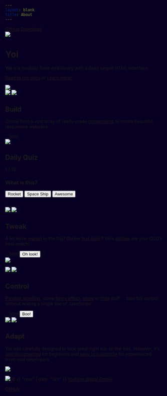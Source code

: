 ```yaml
---
layout: blank
title: About
---
```


<div class="p-2 pos-absolute w-1-1 al-r">
    <a href="{{ site.github.repository_url }}" class="btn btn--medium btn--subtle c-primary-22 hvr--bg-primary-6">GitHub</a>
    <a href="{{ site.github.zip_url }}" class="btn btn--medium btn--subtle c-primary-22 hvr--bg-primary-6">Download</a>
</div>
<div class="cover only-s--h-auto only-s--p-tb-10 center-content bg-primary-3">
    <div class="wrapper al-c" yoi-scrollfx="in:fade-in; repeat:false;">
        <img class="h-20 w-20 m-t-6 d-block m-lr-auto" src="{{ site.github.url }}/assets/img/logo-yoi-large.svg" />
        <h1 class="hidden">Yoi</h1>
        <div class="m--w-40 m-lr-auto m-t-4">
            <p class="fs-4 lh-6 c-primary-22 m-tb-8"><b>Yoi</b> is a modular front-end library with a dead simple HTML-interface.</p>
            <p>
                <a class="fs-2 c-primary-22 only-s--d-block tdr-none hvr--tdr-underline" href="{{ site.github.url }}/start/">Read to the docs</a>
                <i class="fs-2 c-primary-15 m-lr-2 only-s--d-block only-s--m-tb-2">or</i>
                <a class="btn btn--primary btn--large btn--flat" href="#build" yoi-action="ScrollTo:#build; offset:0;">Learn more!</a>
            </p>
        </div>
    </div>
</div>
<img class="bg-base-25 h-3 d-block w-1-1" src="{{ site.github.url }}/assets/img/divider-dark.svg" />
<div id="build" class="cover only-s--h-auto only-s--p-tb-10 article center-content bg-base-25">
    <div class="wrapper" yoi-scrollfx="in:fade-in; repeat:false;">
        <div class="flx flx-directionColumn m--flx-directionRow">
            <div class="m--w-1-3 w-1-1 h-26 pos-relative">
                <img class="pos-absolute" src="{{ site.github.url }}/assets/img/illu-build-a.svg" yoi-parallax="factor:20;" />
                <img class="pos-absolute" src="{{ site.github.url }}/assets/img/illu-build-b.svg" yoi-parallax="factor:-20;" />
            </div>
            <div class="m--w-2-3 w-1-1">
                <h2>Build</h2>
                <p class="c-base-15 fs-3 lh-5 m-t-2 m--w-40">Chose from a vast array of ready-made <a class="tdr-none hvr--tdr-underline" href="{{ site.github.url }}/components/">components</a> to create beautiful responsive websites.</p>
<div class="m-t-4" markdown="1">
```html
<!-- example -->
<div class="bg-white br-all w-20 tdr-none m-2 c-primary-14 sh-3 ofl-hidden" href="#">
    <img class="d-block" src="https://source.unsplash.com/qjgdslbEn-I/200x165">
    <div class="p-3">
        <div class="flx m-b-2">
            <div class="flx-grow">
                <h2 class="c-base-17 fs-1 lh-1 fw-bold tt-uppercase ls-1">Daily Quiz</h2>
            </div>
            <div class="al-r flx-grow">
                <p class="c-base-17 fs-1 lh-1 fw-bold">1 / 10</p>
            </div>
        </div>
        <h3 class="m-b-2">What is this?</h3>
        <p class="btns btns--vertical">
            <button class="btn btn--large btn--light">Rocket</button>
            <button class="btn btn--large btn--light">Space Ship</button>
            <button class="btn btn--large btn--light">Awesome</button>
        </p>
    </div>
</div>
```
</div>
            </div>
        </div>
    </div>
</div>
<div id="tweak" class="cover only-s--h-auto only-s--p-tb-10 article center-content bg-base-25">
    <div class="wrapper" yoi-scrollfx="in:fade-in; repeat:false;">
        <div class="flx flx-directionColumn m--flx-directionRow">
            <div class="m--w-1-3 w-1-1 h-26 pos-relative">
                <img class="pos-absolute" src="{{ site.github.url }}/assets/img/illu-tweak-a.svg" yoi-parallax="factor:20;" />
                <img class="pos-absolute" src="{{ site.github.url }}/assets/img/illu-tweak-b.svg" yoi-parallax="factor:-20;" />
            </div>
            <div class="m--w-2-3 w-1-1">
                <h2>Tweak</h2>
                <p class="c-base-15 fs-3 lh-5 m-t-2 m--w-40">A bit more <a class="tdr-none hvr--tdr-underline" href="{{ site.github.url }}/utilities/spacing.html">margin</a> to the top? Darker <a class="tdr-none hvr--tdr-underline" href="{{ site.github.url }}/utilities/color.html">text color</a>? Yoi’s <a class="tdr-none hvr--tdr-underline" href="{{ site.github.url }}/utilities/">utilities</a> are your OCD’s best match!</p>
<div class="m-t-4" markdown="1">
```html
<!-- example -->
<button class="btn btn--large c-red-15">Oh look!</button>
```
</div>
            </div>
        </div>
    </div>
</div>
<div id="control" class="cover only-s--h-auto only-s--p-tb-10 article center-content bg-base-25">
    <div class="wrapper" yoi-scrollfx="in:fade-in; repeat:false;">
        <div class="flx flx-directionColumn m--flx-directionRow">
            <div class="m--w-1-3 w-1-1 h-26 pos-relative">
                <img class="pos-absolute" id="illu-control-a" src="{{ site.github.url }}/assets/img/illu-control-a.svg" yoi-parallax="factor:20;" />
                <p class="pos-absolute" yoi-parallax="factor:-20;">
                    <img class="pos-absolute" id="illu-control-b" src="{{ site.github.url }}/assets/img/illu-control-b.svg" />
                    <img class="pos-absolute" id="illu-control-c" src="{{ site.github.url }}/assets/img/illu-control-c.svg" />
                </p>
            </div>
            <div class="m--w-2-3 w-1-1">
                <h2>Control</h2>
                <p class="c-base-15 fs-3 lh-5 m-t-2 m--w-40"><a class="tdr-none hvr--tdr-underline" href="{{ site.github.url }}/behaviours/parallax.html">Parallax scrolling</a>, some <a class="tdr-none hvr--tdr-underline" href="{{ site.github.url }}/behaviours/scrollfx.html">fancy effect</a>, <a class="tdr-none hvr--tdr-underline" href="{{ site.github.url }}/actions/show.html">show</a> or <a class="tdr-none hvr--tdr-underline" href="{{ site.github.url }}/actions/hide.html">hide</a> stuff … take full control without writing a single line of JavaScript!</p>
<div class="m-t-4" markdown="1">
```html
<!-- example -->
<button class="btn btn--large" yoi-action-1="Show:#illu-control-c; fx:fade-in; speed:slow;" yoi-action-2="ScrollTo:#control;">Boo!</button>
```
</div>
            </div>
        </div>
    </div>
</div>
<div id="adapt" class="cover only-s--h-auto only-s--p-tb-10 article center-content bg-base-25">
    <div class="wrapper" yoi-scrollfx="in:fade-in; repeat:false;">
        <div class="flx flx-directionColumn m--flx-directionRow">
            <div class="m--w-1-3 w-1-1 h-26 pos-relative">
                <img class="pos-absolute" src="{{ site.github.url }}/assets/img/illu-adapt-a.svg" yoi-parallax="factor:20;" />
                <img class="pos-absolute" src="{{ site.github.url }}/assets/img/illu-adapt-b.svg" yoi-parallax="factor:-20;" />
            </div>
            <div class="m--w-2-3 w-1-1">
                <h2>Adapt</h2>
                <div class="c-base-15 fs-3 lh-5 m-t-2 l--w-40">
                    <p>Yoi was carefully designed to look great right out-of-the-box. However, it’s <a class="tdr-none hvr--tdr-underline" href="{{ site.github.url }}/start">well documented</a> for beginners and <a class="tdr-none hvr--tdr-underline" href="https://github.com/yoshino-digital/yoi-boilerplate">easy to customize</a> for experienced front-end developers.</p>
                </div>
            </div>
        </div>
    </div>
</div>
<img class="bg-primary-3 h-3 d-block w-1-1" src="{{ site.github.url }}/assets/img/divider-light.svg" />
<div class="flx bg-primary-3 p-4">
    <p class="flx-grow  c-primary-15 fs-2">
        <img class="h-3 w-3 val-m m-r-1" src="{{ site.github.url }}/assets/img/logo-yoshino.svg" />
        <span class="val-m"><span class="only-s--hidden">&copy; {{ "now" | date: "%Y" }}</span> <a href="http://yoshino.digital" class="c-primary-18 tdr-none hvr--c-primary-22">Yoshino.digital GmbH</a></span>
    </p>
    <p class="flx-grow al-r">
        <a href="{{ site.github.repository_url }}" class="btn btn--medium btn--flat btn--primary">GitHub</a>
    </p>
</div>
<style>
    html, body { background: #080022; }
</style>